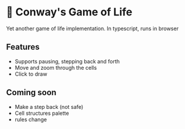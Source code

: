 # 👾 Conway's Game of Life

Yet another game of life implementation. In typescript, runs in browser

## Features

- Supports pausing, stepping back and forth
- Move and zoom through the cells
- Click to draw

## Coming soon

- Make a step back (not safe)
- Cell structures palette
- rules change